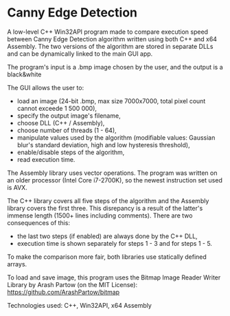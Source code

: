 # Canny Edge Detection

A low-level C++ Win32API program made to compare execution speed between Canny Edge Detection algorithm written using both C++ and x64 Assembly. The two versions of the algorithm are stored in separate DLLs and can be dynamically linked to the main GUI app.

The program's input is a .bmp image chosen by the user, and the output is a black&white 

The GUI allows the user to:
- load an image (24-bit .bmp, max size 7000x7000, total pixel count cannot exceede 1 500 000),
- specify the output image's filename,
- choose DLL (C++ / Assembly),
- choose number of threads (1 - 64),
- manipulate values used by the algorithm (modifiable values: Gaussian blur's standard deviation, high and low hysteresis threshold),
- enable/disable steps of the algorithm,
- read execution time.

The Assembly library uses vector operations. The program was written on an older processor (Intel Core i7-2700K), so the newest instruction set used is AVX.

The C++ library covers all five steps of the algorithm and the Assembly library covers the first three. This disrepancy is a result of the latter's immense length (1500+ lines including comments). There are two consequences of this:
- the last two steps (if enabled) are always done by the C++ DLL,
- execution time is shown separately for steps 1 - 3 and for steps 1 - 5.

To make the comparison more fair, both libraries use statically defined arrays.

To load and save image, this program uses the Bitmap Image Reader Writer Library by Arash Partow (on the MIT License): https://github.com/ArashPartow/bitmap

Technologies used: C++, Win32API, x64 Assembly